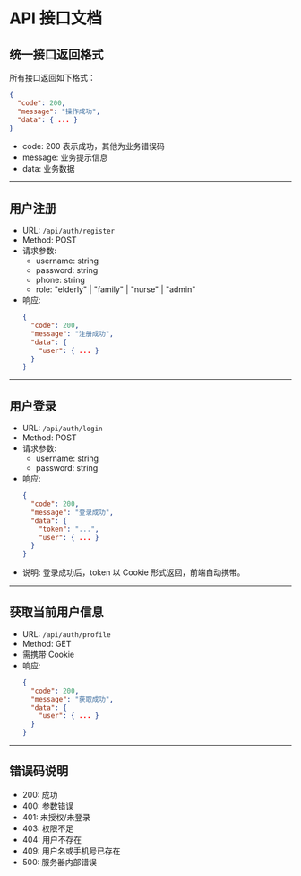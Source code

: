 # API 接口文档

## 统一接口返回格式

所有接口返回如下格式：

```json
{
  "code": 200,
  "message": "操作成功",
  "data": { ... }
}
```
- code: 200 表示成功，其他为业务错误码
- message: 业务提示信息
- data: 业务数据

---

## 用户注册

- URL: `/api/auth/register`
- Method: POST
- 请求参数:
  - username: string
  - password: string
  - phone: string
  - role: "elderly" | "family" | "nurse" | "admin"
- 响应:
  ```json
  {
    "code": 200,
    "message": "注册成功",
    "data": {
      "user": { ... }
    }
  }
  ```

---

## 用户登录

- URL: `/api/auth/login`
- Method: POST
- 请求参数:
  - username: string
  - password: string
- 响应:
  ```json
  {
    "code": 200,
    "message": "登录成功",
    "data": {
      "token": "...",
      "user": { ... }
    }
  }
  ```
- 说明: 登录成功后，token 以 Cookie 形式返回，前端自动携带。

---

## 获取当前用户信息

- URL: `/api/auth/profile`
- Method: GET
- 需携带 Cookie
- 响应:
  ```json
  {
    "code": 200,
    "message": "获取成功",
    "data": {
      "user": { ... }
    }
  }
  ```

---

## 错误码说明

- 200: 成功
- 400: 参数错误
- 401: 未授权/未登录
- 403: 权限不足
- 404: 用户不存在
- 409: 用户名或手机号已存在
- 500: 服务器内部错误 